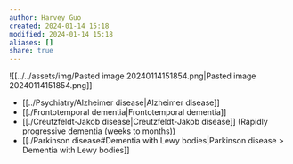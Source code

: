 ```yaml
---
author: Harvey Guo
created: 2024-01-14 15:18
modified: 2024-01-14 15:18
aliases: []
share: true
---
```

![[../../assets/img/Pasted image 20240114151854.png|Pasted image 20240114151854.png]]
- [[../Psychiatry/Alzheimer disease|Alzheimer disease]]
- [[./Frontotemporal dementia|Frontotemporal dementia]]
- [[./Creutzfeldt-Jakob disease|Creutzfeldt-Jakob disease]] (Rapidly progressive dementia (weeks to months))
- [[./Parkinson disease#Dementia with Lewy bodies|Parkinson disease > Dementia with Lewy bodies]]
